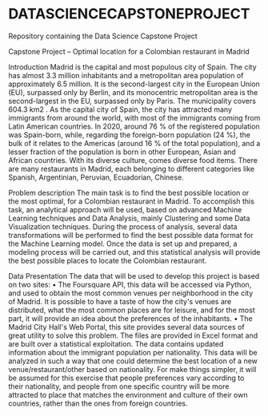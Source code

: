 # DATASCIENCECAPSTONEPROJECT
Repository containing the Data Science Capstone Project

Capstone Project – Optimal location for a Colombian restaurant in Madrid

Introduction
Madrid is the capital and most populous city of Spain. The city has almost 3.3 million inhabitants
and a metropolitan area population of approximately 6.5 million. It is the second-largest city in
the European Union (EU), surpassed only by Berlin, and its monocentric metropolitan area is
the second-largest in the EU, surpassed only by Paris. The municipality covers 604.3 km2
.
As the capital city of Spain, the city has attracted many immigrants from around the world, with
most of the immigrants coming from Latin American countries. In 2020, around 76 % of the
registered population was Spain-born, while, regarding the foreign-born population (24 %), the
bulk of it relates to the Americas (around 16 % of the total population), and a lesser fraction of
the population is born in other European, Asian and African countries. With its diverse culture,
comes diverse food items. There are many restaurants in Madrid, each belonging to different
categories like Spanish, Argentinian, Peruvian, Ecuadorian, Chinese.

Problem description
The main task is to find the best possible location or the most optimal, for a Colombian restaurant
in Madrid. To accomplish this task, an analytical approach will be used, based on advanced
Machine Learning techniques and Data Analysis, mainly Clustering and some Data Visualization
techniques. During the process of analysis, several data transformations will be performed to find
the best possible data format for the Machine Learning model. Once the data is set up and
prepared, a modeling process will be carried out, and this statistical analysis will provide the best
possible places to locate the Colombian restaurant.

Data Presentation
The data that will be used to develop this project is based on two sites:
• The Foursquare API, this data will be accessed via Python, and used to obtain the most
common venues per neighborhood in the city of Madrid. It is possible to have a taste of how
the city's venues are distributed, what the most common places are for leisure, and for the
most part, it will provide an idea about the preferences of the inhabitants.
• The Madrid City Hall's Web Portal, this site provides several data sources of great utility to
solve this problem. The files are provided in Excel format and are built over a statistical
exploitation. The data contains updated information about the immigrant population per
nationality. This data will be analyzed in such a way that one could determine the best location
of a new venue/restaurant/other based on nationality. For make things simpler, it will be
assumed for this exercise that people preferences vary according to their nationality, and
people from one specific country will be more attracted to place that matches the
environment and culture of their own countries, rather than the ones from foreign countries.
